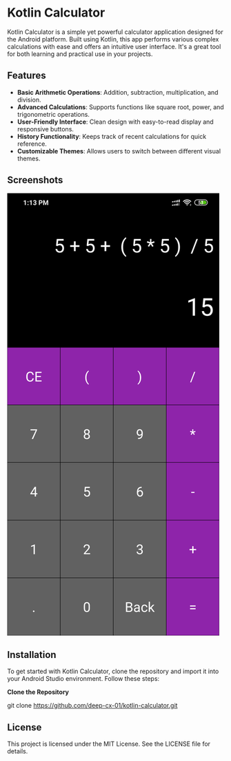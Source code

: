 # Kotlin Calculator

Kotlin Calculator is a simple yet powerful calculator application designed for the Android platform. Built using Kotlin, this app performs various complex calculations with ease and offers an intuitive user interface. It's a great tool for both learning and practical use in your projects.

## Features

- **Basic Arithmetic Operations**: Addition, subtraction, multiplication, and division.
- **Advanced Calculations**: Supports functions like square root, power, and trigonometric operations.
- **User-Friendly Interface**: Clean design with easy-to-read display and responsive buttons.
- **History Functionality**: Keeps track of recent calculations for quick reference.
- **Customizable Themes**: Allows users to switch between different visual themes.

## Screenshots

<div>
<img src="./Screenshot_2019-10-21-13-13-27-595_cdn.mykotlin.png" title="Kotlin Calculator example"/>
</div>

## Installation

To get started with Kotlin Calculator, clone the repository and import it into your Android Studio environment. Follow these steps:

 **Clone the Repository**
 
   git clone https://github.com/deep-cx-01/kotlin-calculator.git

## License
This project is licensed under the MIT License. See the LICENSE file for details.

